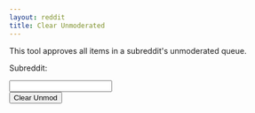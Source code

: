 ```yaml
---
layout: reddit
title: Clear Unmoderated
---
```


This tool approves all items in a subreddit's unmoderated queue.

<p>Subreddit:</p>
<input type="text" name="subreddit" id="sub-input"><br>
<button type="button" onClick="hitAPI()">Clear Unmod</button>
<div id="display-result"><div>
<script>
function hitAPI() {
    var sub = document.getElementById('sub-input').value
    var x= new XMLHttpRequest();
    x.open("POST", "https://api.captainmeta4.me/reddit/clear_unmod");
    x.setRequestHeader('Content-Type', 'multipart/form-data');
    x.withCredentials=true;
    x.onload=function displayView(){
        var y = document.getElementById('display-result');
        y.innerHTML=r.response;
    }
    x.send(JSON.stringify({"subreddit": sub}));
}
</script>
